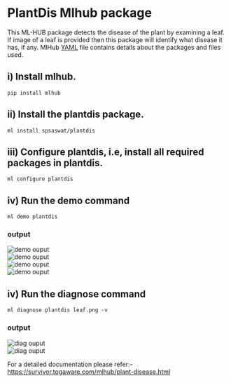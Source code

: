 # PlantDis Mlhub package
This ML-HUB package detects the disease of the plant by examining a leaf. If image of a leaf is provided then this package will identify what disease it has, if any. MlHub <a href="https://github.com/spsaswat/plantdis/blob/main/MLHUB.yaml">YAML</a> file contains details about the packages and files used.

## i) Install mlhub.
```
pip install mlhub
```
## ii) Install the plantdis package.
```
ml install spsaswat/plantdis
```
## iii) Configure plantdis, i.e, install all required packages in plantdis.
```
ml configure plantdis
```
## iv) Run the demo command
```
ml demo plantdis
```
### output
<img src="https://github.com/spsaswat/plantdis/blob/main/mlhub/op_mlhub/mldemo_op1.jpg" alt="demo ouput">
<br>
<img src="https://github.com/spsaswat/plantdis/blob/main/mlhub/op_mlhub/mldemo_op2.jpg" alt="demo ouput">
<br>
<img src="https://github.com/spsaswat/plantdis/blob/main/mlhub/op_mlhub/mldemo_op3.jpg" alt="demo ouput">
<br>
<img src="https://github.com/spsaswat/plantdis/blob/main/mlhub/op_mlhub/mldemo_op4.jpg" alt="demo ouput">

## iv) Run the diagnose command
```
ml diagnose plantdis leaf.png -v
```
### output
<img src="https://github.com/spsaswat/plantdis/blob/main/mlhub/op_mlhub/mldiag_op1.jpg" alt="diag ouput">
<br>
<img src="https://github.com/spsaswat/plantdis/blob/main/mlhub/op_mlhub/mldiag_op2.jpg" alt="diag ouput">

For a detailed documentation please refer:- https://survivor.togaware.com/mlhub/plant-disease.html

